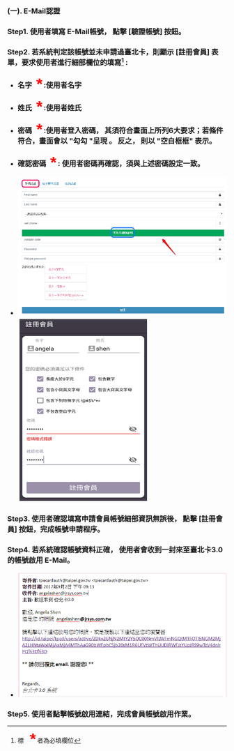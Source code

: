 ### \(一\). E-Mail認證

### Step1. 使用者填寫 E-Mail帳號，  點擊 \[驗證帳號\] 按鈕。

### Step2. 若系統判定該帳號並未申請過臺北卡，則顯示 \[註冊會員\] 表單，要求使用者進行細部欄位的填寫[^1] :

* ### 名字![](/assets/star.png)  :使用者名字
* ### 姓氏![](/assets/star.png)  :使用者姓氏
* ### 密碼![](/assets/star.png)  :使用者登入密碼， 其須符合畫面上所列6大要求；若條件符合，畫面會以 "勾勾 "呈現 。 反之， 則以 "空白框框" 表示。
* ### 確認密碼![](/assets/star.png) : 使用者密碼再確認，須與上述密碼設定一致。
* #### ![](/assets/phone_registered.png)![](/assets/email_registered1.png)

### Step3. 使用者確認填寫申請會員帳號細部資訊無誤後， 點擊 \[註冊會員\] 按鈕，完成帳號申請程序。

### Step4. 若系統確認帳號資料正確， 使用者會收到一封來至臺北卡3.0 的帳號啟用                 E-Mail。

* ![](/assets/email_confirm.png)

### Step5. 使用者點擊帳號啟用連結，完成會員帳號啟用作業。

[^1]: 標 ![](/assets/star.png) 者為必填欄位

